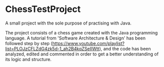 # ChessTestProject
A small project with the sole purpose of practising with Java.

The project consists of a chess game created with the Java programming language. A tutorial from 'Software Architecture & Design' has been followed step by step (https://www.youtube.com/playlist?list=PLOJzCFLZdG4zk5d-1_ah2B4kqZSeIlWtt),
and the code has been analyzed, edited and commented in order to get a better understanding of its logic and structure.
